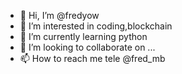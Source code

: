 - 👋 Hi, I’m @fredyow
- 👀 I’m interested in coding,blockchain
- 🌱 I’m currently learning python
- 💞️ I’m looking to collaborate on ...
- 📫 How to reach me tele @fred_mb

<!---
fredyow/fredyow is a ✨ special ✨ repository because its `README.md` (this file) appears on your GitHub profile.
You can click the Preview link to take a look at your changes.
--->

